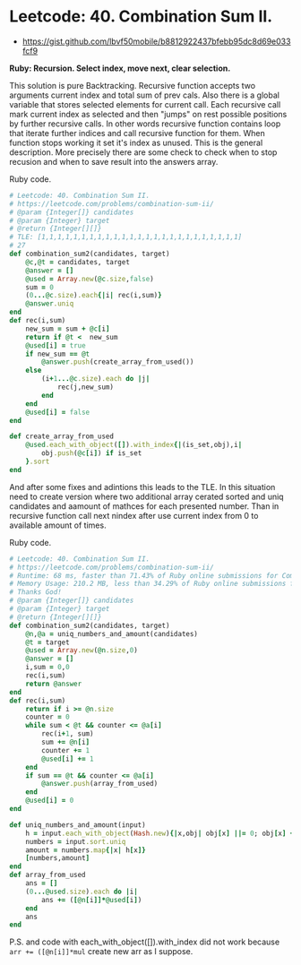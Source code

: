 # Leetcode: 40. Combination Sum II.

- https://gist.github.com/lbvf50mobile/b8812922437bfebb95dc8d69e033fcf9

**Ruby: Recursion. Select index, move next, clear selection.**

This solution is pure Backtracking. Recursive function accepts two arguments current index and total sum of prev cals. Also there is a global variable that stores selected elements for current call. Each recursive call mark current index as selected and then "jumps" on rest possible positions by further recursive calls. In other words recursive function contains loop that iterate further indices and call recursive function for them. When function stops working it set it's index as unused. This is the general description. More precisely there are some check to check when to stop recusion and when to save result into the answers array.

Ruby code.
```Ruby
# Leetcode: 40. Combination Sum II.
# https://leetcode.com/problems/combination-sum-ii/
# @param {Integer[]} candidates
# @param {Integer} target
# @return {Integer[][]}
# TLE: [1,1,1,1,1,1,1,1,1,1,1,1,1,1,1,1,1,1,1,1,1,1,1,1,1]
# 27
def combination_sum2(candidates, target)
    @c,@t = candidates, target
    @answer = []
    @used = Array.new(@c.size,false)
    sum = 0
    (0...@c.size).each{|i| rec(i,sum)}
    @answer.uniq
end
def rec(i,sum)
    new_sum = sum + @c[i]
    return if @t <  new_sum 
    @used[i] = true
    if new_sum == @t
        @answer.push(create_array_from_used())
    else
        (i+1...@c.size).each do |j|
            rec(j,new_sum)
        end
    end
    @used[i] = false
end

def create_array_from_used
    @used.each_with_object([]).with_index{|(is_set,obj),i|
        obj.push(@c[i]) if is_set
    }.sort
end
```
And after some fixes and adintions this leads to the TLE. In this situation need to create version where two additional array cerated sorted and uniq candidates and aamount of mathces for each presented number. Than in recursive function call next nindex after use current index from 0 to available amount of times.

Ruby code.
```Ruby
# Leetcode: 40. Combination Sum II.
# https://leetcode.com/problems/combination-sum-ii/
# Runtime: 68 ms, faster than 71.43% of Ruby online submissions for Combination Sum II.
# Memory Usage: 210.2 MB, less than 34.29% of Ruby online submissions for Combination Sum II.
# Thanks God!
# @param {Integer[]} candidates
# @param {Integer} target
# @return {Integer[][]}
def combination_sum2(candidates, target)
    @n,@a = uniq_numbers_and_amount(candidates)
    @t = target
    @used = Array.new(@n.size,0)
    @answer = []
    i,sum = 0,0
    rec(i,sum)
    return @answer
end
def rec(i,sum)
    return if i >= @n.size
    counter = 0
    while sum < @t && counter <= @a[i]
        rec(i+1, sum)
        sum += @n[i]
        counter += 1
        @used[i] += 1
    end
    if sum == @t && counter <= @a[i]
        @answer.push(array_from_used)
    end
    @used[i] = 0
end

def uniq_numbers_and_amount(input)
    h = input.each_with_object(Hash.new){|x,obj| obj[x] ||= 0; obj[x] += 1}
    numbers = input.sort.uniq
    amount = numbers.map{|x| h[x]}
    [numbers,amount]
end
def array_from_used
    ans = []
    (0...@used.size).each do |i|
        ans += ([@n[i]]*@used[i])
    end
    ans
end
```

P.S. and code with each_with_object([]).with_index did not work because `arr += ([@n[i]]*mul` create new arr as I suppose.

